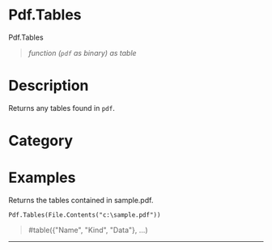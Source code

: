 # Pdf.Tables
Pdf.Tables
> _function (<code>pdf</code> as binary) as table_

# Description 
Returns any tables found in <code>pdf</code>.
# Category 

# Examples 
Returns the tables contained in sample.pdf.
```
Pdf.Tables(File.Contents("c:\sample.pdf"))
```
> #table({"Name", "Kind", "Data"}, ...)

***
